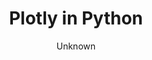 ---
pid: objhi
title: Plotly in Python
description: Simple and compelling way to show connections and relationships within a community of individuals.
author: Unknown
published: April 2016
object_type: Teaching tool
topic: Humanities
purpose: Teaching
source: https://commons.wikimedia.org/wiki/File:Unknown,_Iran_-_Panel_from_Iran_-_Google_Art_Project.jpg
audience_level: Undergraduate
audience_composition: General public
order: '04'
layout: labels
collection: datavis
thumbnail: "/img/logo_black.png"
full: "/examples-repository/img/logo_black.png"
dataset: https://visualizingthefuture.github.io/examples-repository/data/example
---